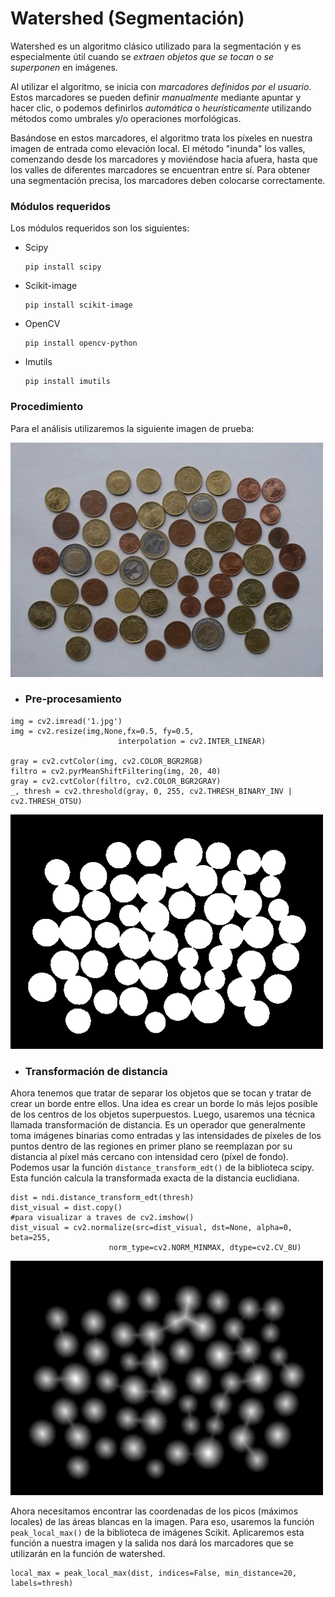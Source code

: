 # Watershed (Segmentación)

Watershed es un algoritmo clásico utilizado para la segmentación y es especialmente útil cuando se *extraen objetos que se tocan* o *se superponen* en imágenes.

Al utilizar el algoritmo, se inicia con *marcadores definidos por el usuario*. Estos marcadores se pueden definir *manualmente* mediante apuntar y hacer clic, o podemos definirlos *automática* o *heurísticamente* utilizando métodos como umbrales y/o operaciones morfológicas.

Basándose en estos marcadores, el algoritmo trata los píxeles en nuestra imagen de entrada como elevación local. El método "inunda" los valles, comenzando desde los marcadores y moviéndose hacia afuera, hasta que los valles de diferentes marcadores se encuentran entre sí. Para obtener una segmentación precisa, los marcadores deben colocarse correctamente.

### Módulos requeridos

Los módulos requeridos son los siguientes:

- Scipy 

  ```
  pip install scipy
  ```

- Scikit-image

  ```
  pip install scikit-image
  ```

- OpenCV

  ```
  pip install opencv-python
  ```

- Imutils

  ```
  pip install imutils
  ```

### Procedimiento

Para el análisis utilizaremos la siguiente imagen de prueba:

<img src="https://github.com/carlosjulioph/Watershed-Segementation/blob/main/images/1.jpg" width="500">

- ### Pre-procesamiento

```
img = cv2.imread('1.jpg')
img = cv2.resize(img,None,fx=0.5, fy=0.5,
                        interpolation = cv2.INTER_LINEAR)

gray = cv2.cvtColor(img, cv2.COLOR_BGR2RGB)
filtro = cv2.pyrMeanShiftFiltering(img, 20, 40)
gray = cv2.cvtColor(filtro, cv2.COLOR_BGR2GRAY)
_, thresh = cv2.threshold(gray, 0, 255, cv2.THRESH_BINARY_INV | cv2.THRESH_OTSU)
```

<img src="https://github.com/carlosjulioph/Watershed-Segementation/blob/main/images/thresh.png" width="500">

- ### Transformación de distancia

Ahora tenemos que tratar de separar los objetos que se tocan y tratar de crear un borde entre ellos. Una idea es crear un borde lo más lejos posible de los centros de los objetos superpuestos. Luego, usaremos una técnica llamada transformación de distancia. Es un operador que generalmente toma imágenes binarias como entradas y las intensidades de píxeles de los puntos dentro de las regiones en primer plano se reemplazan por su distancia al píxel más cercano con intensidad cero (píxel de fondo). Podemos usar la función `distance_transform_edt()` de la biblioteca scipy. Esta función calcula la transformada exacta de la distancia euclidiana.

```
dist = ndi.distance_transform_edt(thresh)
dist_visual = dist.copy()
#para visualizar a traves de cv2.imshow()
dist_visual = cv2.normalize(src=dist_visual, dst=None, alpha=0, beta=255,
                      norm_type=cv2.NORM_MINMAX, dtype=cv2.CV_8U)
```

<img src="https://github.com/carlosjulioph/Watershed-Segementation/blob/main/images/dist.png" width="500">

Ahora necesitamos encontrar las coordenadas de los picos (máximos locales) de las áreas blancas en la imagen. Para eso, usaremos la función `peak_local_max()` de la biblioteca de imágenes Scikit. Aplicaremos esta función a nuestra imagen y la salida nos dará los marcadores que se utilizarán en la función de watershed.

```
local_max = peak_local_max(dist, indices=False, min_distance=20, labels=thresh)
```


